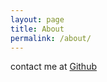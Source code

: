 ```yaml
---
layout: page
title: About
permalink: /about/
---
```


contact me at [Github](http://github.com/gratchie)


